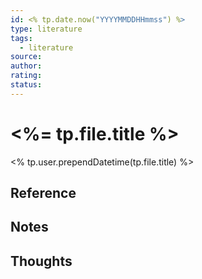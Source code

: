 ```yaml
---
id: <% tp.date.now("YYYYMMDDHHmmss") %>
type: literature
tags:
  - literature
source: 
author: 
rating: 
status:
---
```


# <%= tp.file.title %>
<% tp.user.prependDatetime(tp.file.title) %>
## Reference


## Notes

## Thoughts